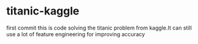 # titanic-kaggle
first commit
this is code solving the titanic problem from kaggle.It can still use a lot of feature engineering for improving accuracy
